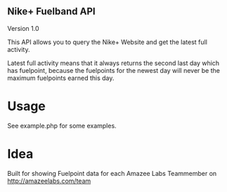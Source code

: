 ## Nike+ Fuelband API
Version 1.0

This API allows you to query the Nike+ Website and get the latest full activity.

Latest full activity means that it always returns the second last day which has fuelpoint, because the fuelpoints for the newest day will never be the maximum fuelpoints earned this day.

# Usage
See example.php for some examples.

# Idea
Built for showing Fuelpoint data for each Amazee Labs Teammember on http://amazeelabs.com/team
